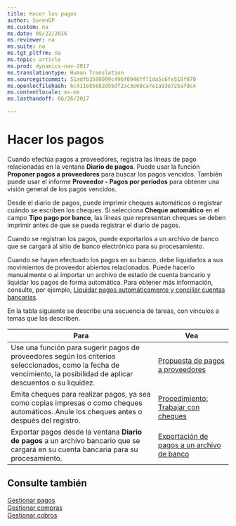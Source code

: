 ```yaml
---
title: Hacer los pagos
author: SorenGP
ms.custom: na
ms.date: 09/22/2016
ms.reviewer: na
ms.suite: na
ms.tgt_pltfrm: na
ms.topic: article
ms.prod: dynamics-nav-2017
ms.translationtype: Human Translation
ms.sourcegitcommit: 51adfb3588099c496f0946ff71da5c6fe518f070
ms.openlocfilehash: bc411e85882d55df2ac3e68ca7e1a93e725afdc4
ms.contentlocale: es-mx
ms.lasthandoff: 06/26/2017

---
```


# <a name="make-payments"></a>Hacer los pagos
Cuando efectúa pagos a proveedores, registra las líneas de pago relacionadas en la ventana **Diario de pagos**. Puede usar la función **Proponer pagos a proveedores** para buscar los pagos vencidos. También puede usar el informe **Proveedor - Pagos por periodos** para obtener una visión general de los pagos vencidos.

Desde el diario de pagos, puede imprimir cheques automáticos o registrar cuándo se escriben los cheques. Si selecciona **Cheque automático** en el campo **Tipo pago por banco**, las líneas que representan cheques se deben imprimir antes de que se pueda registrar el diario de pagos.

Cuando se registran los pagos, puede exportarlos a un archivo de banco que se cargará al sitio de banco electrónico para su procesamiento.

Cuando se hayan efectuado los pagos en su banco, debe liquidarlos a sus movimientos de proveedor abiertos relacionados. Puede hacerlo manualmente o al importar un archivo de estado de cuenta bancario y liquidar los pagos de forma automática. Para obtener más información, consulte, por ejemplo, [Liquidar pagos automáticamente y conciliar cuentas bancarias](receivables-apply-payments-auto-reconcile-bank-accounts.md).

En la tabla siguiente se describe una secuencia de tareas, con vínculos a temas que las describen.

|Para |Vea |
|---|----|
|Use una función para sugerir pagos de proveedores según los criterios seleccionados, como la fecha de vencimiento, la posibilidad de aplicar descuentos o su liquidez.|[Propuesta de pagos a proveedores](payables-how-suggest-vendor-payments.md)|
|Emita cheques para realizar pagos, ya sea como copias impresas o como cheques automáticos. Anule los cheques antes o después del registro.|[Procedimiento: Trabajar con cheques](payables-how-work-checks.md)|
|Exportar pagos desde la ventana **Diario de pagos** a un archivo bancario que se cargará en su cuenta bancaria para su procesamiento.|[Exportación de pagos a un archivo de banco](payables-how-export-payments-bank-file.md)|

## <a name="see-also"></a>Consulte también
[Gestionar pagos](payables-manage-payables.md)  
[Gestionar compras](purchasing-manage-purchasing.md)  
[Gestionar cobros](receivables-manage-receivables.md)

